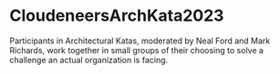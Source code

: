 # CloudeneersArchKata2023
Participants in Architectural Katas, moderated by Neal Ford and Mark Richards, work together in small groups of their choosing to solve a challenge an actual organization is facing.
